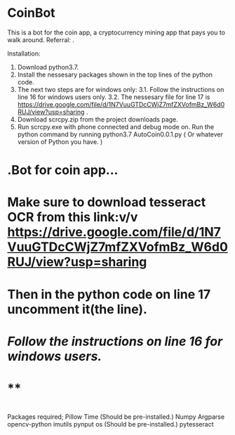 # CoinBot
This is a bot for the coin app, a cryptocurrency mining app that pays you to walk around. Referral: .

Installation:
1. Download python3.7.
2. Install the nessesary packages shown in the top lines of the python code.
3. The next two steps are for windows only:
3.1. Follow the instructions on line 16 for windows users only.
3.2. The nessesary file for line 17 is https://drive.google.com/file/d/1N7VuuGTDcCWjZ7mfZXVofmBz_W6d0RUJ/view?usp=sharing .
4. Download scrcpy.zip from the project downloads page. 
5. Run scrcpy.exe with phone connected and debug mode on.
Run the python command by running python3.7 AutoCoin0.0.1.py ( Or whatever version of Python you have. )

# .Bot for coin app...
# Make sure to download tesseract OCR from this link:v/v https://drive.google.com/file/d/1N7VuuGTDcCWjZ7mfZXVofmBz_W6d0RUJ/view?usp=sharing
# Then in the python code on line 17 uncomment it(the line).
# *Follow the instructions on line 16 for windows users.*
# **
# 

Packages required;
Pillow
Time (Should be pre-installed.)
Numpy
Argparse
opencv-python
imutils
pynput
os (Should be pre-installed.)
pytesseract

